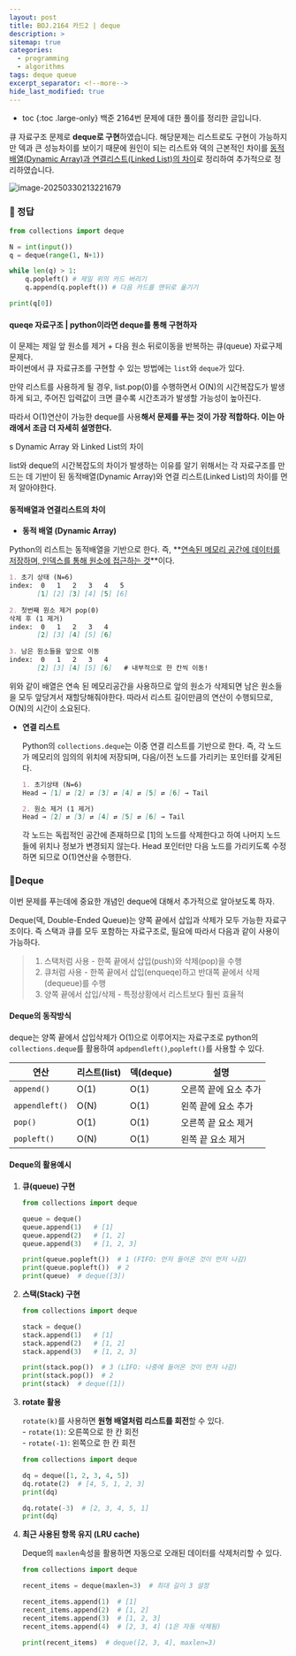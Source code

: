 ```yaml
---
layout: post
title: BOJ.2164 카드2 | deque
description: >
sitemap: true
categories: 
  - programming
  - algorithms
tags: deque queue
excerpt_separator: <!--more-->
hide_last_modified: true
---
```

* toc
{:toc .large-only}
백준 2164번 문제에 대한 풀이를 정리한 글입니다.

큐 자료구조 문제로 **deque로 구현**하였습니다. 해당문제는 리스트로도 구현이 가능하지만 덱과 큰 성능차이를 보이기 때문에 원인이 되는 리스트와 덱의 근본적인 차이를 <u>동적배열(Dynamic Array)과 연결리스트(Linked List)의 차이</u>로 정리하여 추가적으로 정리하였습니다.

<!--more-->

![image-20250330213221679](../../../images/2025-03-30-02Boj2164/image-20250330213221679.png)

### 📌 정답

```python
from collections import deque

N = int(input())
q = deque(range(1, N+1))

while len(q) > 1:
    q.popleft() # 제일 위의 카드 버리기
    q.append(q.popleft()) # 다음 카드를 맨뒤로 옮기기

print(q[0])
```

#### queqe 자료구조 |  python이라면 deque를 통해 구현하자 

이 문제는 제일 앞 원소를 제거 + 다음 원소 뒤로이동을 반복하는 큐(queue) 자료구제 문제다.<br>파이썬에서 큐 자료규조를 구현할 수 있는 방법에는 `list`와 `deque`가 있다. 

만약 리스트를 사용하게 될 경우, list.pop(0)를 수행하면서 O(N)의 시간복잡도가 발생하게 되고, 주어진 입력값이 크면 클수록 시간초과가 발생할 가능성이 높아진다. 

따라서 O(1)연산이 가능한 deque를 사용**해서 문제를 푸는 것이 가장 적합하다. 이는 아래에서 조금 더 자세히 설명한다.**

s Dynamic Array 와 Linked List의 차이

list와 deque의 시간복잡도의 차이가 발생하는 이유를 알기 위해서는 각 자료구조를 만드는 데 기반이 된 동적배열(Dynamic Array)와 연결 리스트(Linked List)의 차이를 먼저 알아야한다. 

#### 동적배열과 연결리스트의 차이

-  **동적 배열 (Dynamic Array)**

  Python의 리스트는 동적배열을 기반으로 한다. 즉, **<u>연속된 메모리 공간에 데이터를 저장하며, 인덱스를 통해 원소에 접근하는 것</u>**이다. 

  ```markdown
  1. 초기 상태 (N=6)
  index:  0   1   2   3   4   5
         [1] [2] [3] [4] [5] [6]
         
  2. 첫번째 원소 제거 pop(0)
  삭제 후 (1 제거)
  index:  0   1   2   3   4
         [2] [3] [4] [5] [6]
         
  3. 남은 원소들을 앞으로 이동
  index:  0   1   2   3   4
         [2] [3] [4] [5] [6]   # 내부적으로 한 칸씩 이동!
  ```

  위와 같이 배열은 연속 된 메모리공간을 사용하므로 앞의 원소가 삭제되면 남은 원소들을 모두 앞당겨서 재할당해줘야한다. 따라서 리스트 길이만큼의 연산이 수행되므로, O(N)의 시간이 소요된다.

- **연결 리스트** 

  Python의 `collections.deque`는 이중 연결 리스트를 기반으로 한다. 즉, 각 노드가 메모리의 임의의 위치에 저장되며, 다음/이전 노드를 가리키는 포인터를 갖게된다.

  ```markdown
  1. 초기상태 (N=6)
  Head → [1] ⇄ [2] ⇄ [3] ⇄ [4] ⇄ [5] ⇄ [6] → Tail
  
  2. 원소 제거 (1 제거)
  Head → [2] ⇄ [3] ⇄ [4] ⇄ [5] ⇄ [6] → Tail
  ```

  각 노드는 독립적인 공간에 존재하므로 [1]의 노드를 삭제한다고 하여 나머지 노드들에 위치나 정보가 변경되지 않는다. Head 포인터만 다음 노드를 가리키도록 수정하면 되므로 O(1)연산을 수행한다.

### 📌Deque

이번 문제를 푸는데에 중요한 개념인 deque에 대해서 추가적으로 알아보도록 하자.

Deque(덱, Double-Ended Queue)는 양쪽 끝에서 삽입과 삭제가 모두 가능한 자료구조이다. 즉 스택과 큐를 모두 포함하는 자료구조로, 필요에 따라서 다음과 같이 사용이 가능하다.

> 1. 스택처럼 사용 - 한쪽 끝에서 삽입(push)와 삭제(pop)을 수행
> 2. 큐처럼 사용 - 한쪽 끝에서 삽입(enqueqe)하고 반대쪽 끝에서 삭제(dequeue)를 수행 
> 3. 양쪽 끝에서 삽입/삭제 - 특정상황에서 리스트보다 훨씬 효율적

#### Deque의 동작방식 

deque는 양쪽 끝에서 삽입삭제가 O(1)으로 이루어지는 자료구조로 python의 `collections.deque`를 활용하여 `apdpendleft()`,`popleft()`를 사용할 수 있다.

| 연산           | 리스트(list) | 덱(deque) | 설명                  |
| -------------- | ------------ | --------- | --------------------- |
| `append()`     | O(1)         | O(1)      | 오른쪽 끝에 요소 추가 |
| `appendleft()` | O(N)         | O(1)      | 왼쪽 끝에 요소 추가   |
| `pop()`        | O(1)         | O(1)      | 오른쪽 끝 요소 제거   |
| `popleft()`    | O(N)         | O(1)      | 왼쪽 끝 요소 제거     |


#### Deque의 활용예시 

1. **큐(queue) 구현**

   ```python
   from collections import deque
   
   queue = deque()
   queue.append(1)   # [1]
   queue.append(2)   # [1, 2]
   queue.append(3)   # [1, 2, 3]
   
   print(queue.popleft())  # 1 (FIFO: 먼저 들어온 것이 먼저 나감)
   print(queue.popleft())  # 2
   print(queue)  # deque([3])
   ```

2. **스택(Stack) 구현**

   ```python
   from collections import deque
   
   stack = deque()
   stack.append(1)   # [1]
   stack.append(2)   # [1, 2]
   stack.append(3)   # [1, 2, 3]
   
   print(stack.pop())  # 3 (LIFO: 나중에 들어온 것이 먼저 나감)
   print(stack.pop())  # 2
   print(stack)  # deque([1])
   ```

3. **rotate 활용**

   `rotate(k)`를 사용하면 **원형 배열처럼 리스트를 회전**할 수 있다.<br>- `rotate(1)`: 오른쪽으로 한 칸 회전<br>- `rotate(-1)`: 왼쪽으로 한 칸 회전

   ```python
   from collections import deque
   
   dq = deque([1, 2, 3, 4, 5])
   dq.rotate(2)  # [4, 5, 1, 2, 3]
   print(dq)
   
   dq.rotate(-3)  # [2, 3, 4, 5, 1]
   print(dq)
   ```

4. **최근 사용된 항목 유지 (LRU cache)**

   Deque의 `maxlen`속성을 활용하면 자동으로 오래된 데이터를 삭제처리할 수 있다.

   ```python
   from collections import deque
   
   recent_items = deque(maxlen=3)  # 최대 길이 3 설정
   
   recent_items.append(1)  # [1]
   recent_items.append(2)  # [1, 2]
   recent_items.append(3)  # [1, 2, 3]
   recent_items.append(4)  # [2, 3, 4] (1은 자동 삭제됨)
   
   print(recent_items)  # deque([2, 3, 4], maxlen=3)
   ```

   

